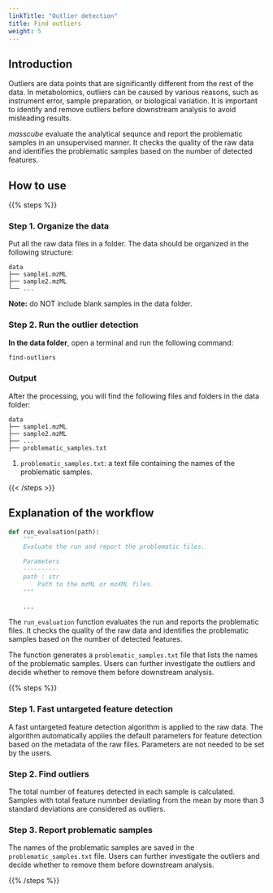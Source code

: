 ```yaml
---
linkTitle: "Outlier detection"
title: Find outliers
weight: 5
---
```


## Introduction

Outliers are data points that are significantly different from the rest of the data. In metabolomics, outliers can be caused by various reasons, such as instrument error, sample preparation, or biological variation. It is important to identify and remove outliers before downstream analysis to avoid misleading results.

*masscube* evaluate the analytical sequnce and report the problematic samples in an unsupervised manner. It checks the quality of the raw data and identifies the problematic samples based on the number of detected features.

## How to use

{{% steps %}}

### Step 1. Organize the data

Put all the raw data files in a folder. The data should be organized in the following structure:

```
data
├── sample1.mzML
├── sample2.mzML
└── ...
```

**Note:** do NOT include blank samples in the data folder.

### Step 2. Run the outlier detection

**In the data folder**, open a terminal and run the following command:

```bash
find-outliers
```

### Output

After the processing, you will find the following files and folders in the data folder:

```
data
├── sample1.mzML
├── sample2.mzML
├── ...
├── problematic_samples.txt
```

1. `problematic_samples.txt`: a text file containing the names of the problematic samples.

{{< /steps >}}

## Explanation of the workflow

```python {linenos=table,hl_lines=[],linenostart=1}
def run_evaluation(path):
    """
    Evaluate the run and report the problematic files.

    Parameters
    ----------
    path : str
        Path to the mzML or mzXML files.
    """

    ...
```

The `run_evaluation` function evaluates the run and reports the problematic files. It checks the quality of the raw data and identifies the problematic samples based on the number of detected features.

The function generates a `problematic_samples.txt` file that lists the names of the problematic samples. Users can further investigate the outliers and decide whether to remove them before downstream analysis.

{{% steps %}}

### Step 1. Fast untargeted feature detection

A fast untargeted feature detection algorithm is applied to the raw data. The algorithm automatically applies the default parameters for feature detection based on the metadata of the raw files. Parameters are not needed to be set by the users.

### Step 2. Find outliers

The total number of features detected in each sample is calculated. Samples with total feature numnber deviating from the mean by more than 3 standard deviations are considered as outliers.

### Step 3. Report problematic samples

The names of the problematic samples are saved in the `problematic_samples.txt` file. Users can further investigate the outliers and decide whether to remove them before downstream analysis.

{{% /steps %}}